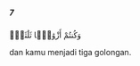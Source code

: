##### 7

<span class="ayah">وَكُنتُمْ أَزْوَٰجًۭا ثَلَٰثَةًۭ</span>

<span class="ayah_translation">dan kamu menjadi tiga golongan.</span>
